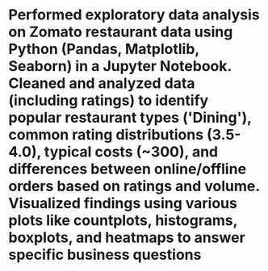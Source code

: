 # Performed exploratory data analysis on Zomato restaurant data using Python (Pandas, Matplotlib, Seaborn) in a Jupyter Notebook. Cleaned and analyzed data (including ratings) to identify popular restaurant types ('Dining'), common rating distributions (3.5-4.0), typical costs (~300), and differences between online/offline orders based on ratings and volume. Visualized findings using various plots like countplots, histograms, boxplots, and heatmaps to answer specific business questions
